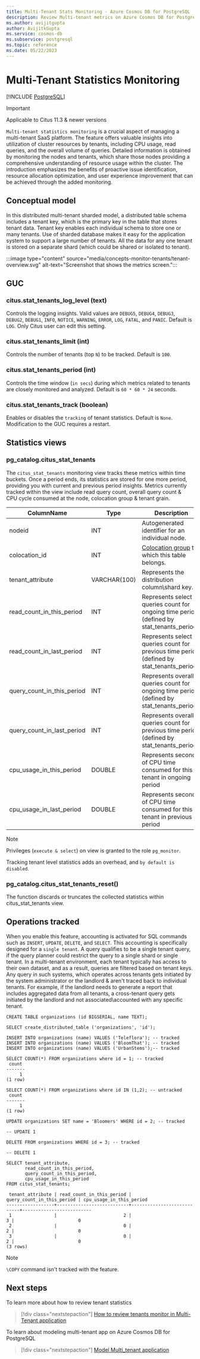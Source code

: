 ```yaml
---
title: Multi-Tenant Stats Monitoring - Azure Cosmos DB for PostgreSQL
description: Review Multi-tenant metrics on Azure Cosmos DB for PostgreSQL
ms.author: avijitgupta
author: AvijitkGupta
ms.service: cosmos-db
ms.subservice: postgresql
ms.topic: reference
ms.date: 05/22/2023
---
```


# Multi-Tenant Statistics Monitoring

[!INCLUDE [PostgreSQL](../includes/appliesto-postgresql.md)]

> [!IMPORTANT]
> Applicable to Citus 11.3 & newer versions

`Multi-tenant statistics monitoring` is a crucial aspect of managing a multi-tenant SaaS platform. The feature offers valuable insights into utilization of cluster resources by tenants, including CPU usage, read queries, and the overall volume of queries. Detailed information is obtained by monitoring the nodes and tenants, which share those nodes providing a comprehensive understanding of resource usage within the cluster. The introduction emphasizes the benefits of proactive issue identification, resource allocation optimization, and user experience improvement that can be achieved through the added monitoring.

## Conceptual model

In this distributed multi-tenant sharded model, a distributed table schema includes a tenant key, which is the primary key in the table that stores tenant data. Tenant key enables each individual schema to store one or many tenants. Use of sharded database makes it easy for the application system to support a large number of tenants. All the data for any one tenant is stored on a separate shard (which could be shared or isolated to tenant).

:::image type="content" source="media/concepts-monitor-tenants/tenant-overview.svg" alt-text="Screenshot that shows the metrics screen.":::

## GUC 

### citus.stat_tenants_log_level (text)
Controls the logging insights. Valid values are `DEBUG5`, `DEBUG4`, `DEBUG3`, `DEBUG2`, `DEBUG1`, `INFO`, `NOTICE`, `WARNING`, `ERROR`, `LOG`, `FATAL`, and `PANIC`. Default is `LOG`. Only Citus user can edit this setting.

### citus.stat_tenants_limit (int)
Controls the number of tenants (top ``N``) to be tracked. Default is `100`.

### citus.stat_tenants_period (int)
Controls the time window (`in secs`) during which metrics related to tenants are closely monitored and analyzed. Default is `60 * 60 * 24` seconds.

### citus.stat_tenants_track (boolean)
Enables or disables the `tracking` of tenant statistics. Default is `None`. Modification to the GUC requires a restart.

## Statistics views 

### pg_catalog.citus_stat_tenants

The `citus_stat_tenants` monitoring view tracks these metrics within time buckets. Once a period ends, its statistics are stored for one more period, providing you with current and previous period insights. Metrics currently tracked within the view include read query count, overall query count & CPU cycle consumed at the node, colocation group & tenant grain.

|       ColumnName            |    Type       |                    Description                                                              |
|-----------------------------|---------------|---------------------------------------------------------------------------------------------|
| nodeid                      | INT           | Autogenerated identifier for an individual node.                                           |
| colocation_id               | INT           | [Colocation group](https://learn.microsoft.com/azure/cosmos-db/postgresql/concepts-colocation#data-colocation-for-hash-distributed-tables) to which this table belongs.                                               |
| tenant_attribute            | VARCHAR(100)  | Represents the distribution column\shard key.                                               |
| read_count_in_this_period   | INT           | Represents select queries count for ongoing time period (defined by stat_tenants_period).   |
| read_count_in_last_period   | INT           | Represents select queries count for previous time period (defined by stat_tenants_period).  |
| query_count_in_this_period  | INT           | Represents overall queries count for ongoing time period (defined by stat_tenants_period).  |
| query_count_in_last_period  | INT           | Represents overall queries count for previous time period (defined by stat_tenants_period). |
| cpu_usage_in_this_period    | DOUBLE        | Represents seconds of CPU time consumed for this tenant in ongoing period                      |
| cpu_usage_in_last_period    | DOUBLE        | Represents seconds of CPU time consumed for this tenant in previous period                     |

> [!Note]
> Privileges (`execute & select`) on view is granted to the role `pg_monitor`.
>
> Tracking tenant level statistics adds an overhead, and `by default is disabled`.

### pg_catalog.citus_stat_tenants_reset()
The function discards or truncates the collected statistics within citus_stat_tenants view.

## Operations tracked
When you enable this feature, accounting is activated for SQL commands such as `INSERT`, `UPDATE`, `DELETE`, and `SELECT`. This accounting is specifically designed for a `single tenant`. A query qualifies to be a single tenant query, if the query planner could restrict the query to a single shard or single tenant. 
In a multi-tenant environment, each tenant typically has access to their own dataset, and as a result, queries are filtered based on tenant keys. Any query in such systems, which operates across tenants gets initiated by the system administrator or the landlord & aren't traced back to individual tenants. For example, if the landlord needs to generate a report that includes aggregated data from all tenants, a cross-tenant query gets initiated by the landlord and not associated\accounted with any specific tenant.

```postgresql
CREATE TABLE organizations (id BIGSERIAL, name TEXT);

SELECT create_distributed_table ('organizations', 'id');

INSERT INTO organizations (name) VALUES ('Teleflora'); -- tracked
INSERT INTO organizations (name) VALUES ('BloomThat'); -- tracked
INSERT INTO organizations (name) VALUES ('UrbanStems');-- tracked

SELECT COUNT(*) FROM organizations where id = 1; -- tracked
 count 
-------
     1
(1 row)

SELECT COUNT(*) FROM organizations where id IN (1,2); -- untracked
 count 
-------
     1
(1 row)

UPDATE organizations SET name = 'Bloomers' WHERE id = 2; -- tracked

-- UPDATE 1

DELETE FROM organizations WHERE id = 3; -- tracked

-- DELETE 1
```

```postgresql
SELECT tenant_attribute,
       read_count_in_this_period,
       query_count_in_this_period,
       cpu_usage_in_this_period
FROM citus_stat_tenants;

 tenant_attribute | read_count_in_this_period | query_count_in_this_period | cpu_usage_in_this_period 
------------------+---------------------------+----------------------------+--------------------------
 1                |                         2 |                          3 |                        0
 2                |                         0 |                          2 |                        0
 3                |                         0 |                          2 |                        0
(3 rows)
```

> [!Note]
> `\COPY` command isn't tracked with the feature. 

## Next steps
To learn more about how to review tenant statistics
> [!div class="nextstepaction"]
> [How to review tenants monitor in Multi-Tenant application](howto-monitor-tenant-stats.md)

To learn about modeling multi-tenant app on Azure Cosmos DB for PostgreSQL 
>[!div class="nextstepaction"]
> [Model Multi_tenant application](quickstart-build-scalable-apps-model-multi-tenant.md)